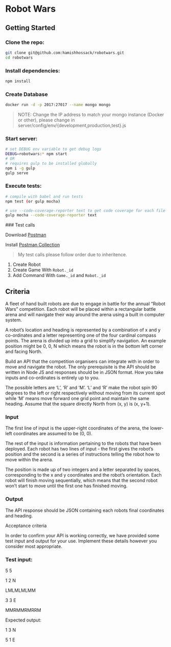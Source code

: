 # Robot Wars

## Getting Started

### Clone the repo:
```sh
git clone git@github.com:hamishhossack/robotwars.git
cd robotwars
```

### Install dependencies:
```sh
npm install
```

### Create Database
```sh
docker run -d -p 2017:27017 --name mongo mongo
```
> NOTE: Change the IP address to match your mongo instance (Docker or other), please change in server/config/env/{development,production,test}.js

### Start server:
```sh
# set DEBUG env variable to get debug logs
DEBUG=robotwars:* npm start
# OR
# requires gulp to be installed globally
npm i -g gulp
gulp serve
```

### Execute tests:
```sh
# compile with babel and run tests
npm test (or gulp mocha)

# use --code-coverage-reporter text to get code coverage for each file
gulp mocha --code-coverage-reporter text
```

### Test calls

Download [Postman](https://www.getpostman.com/)

Install [Postman Collection](https://www.getpostman.com/collections/7fe888e473c80a2aa7fc)

> My test calls please follow order due to inheritence.
1. Create Robot
2. Create Game With `Robot._id`
3. Add Command With `Game._id` and `Robot._id`

## Criteria

A fleet of hand built robots are due to engage in battle for the annual “Robot Wars” competition. Each robot will be placed within a rectangular battle arena and will navigate their way around the arena using a built in computer system.

A robot’s location and heading is represented by a combination of x and y co-ordinates and a letter representing one of the four cardinal compass points. The arena is divided up into a grid to simplify navigation. An example position might be 0, 0, N which means the robot is in the bottom left corner and facing North.

Build an API that the competition organisers can integrate with in order to move and navigate the robot. The only prerequisite is the API should be written in Node JS and responses should be in JSON format. How you take inputs and co-ordinates is entirely up to you.

The possible letters are ‘L’, ‘R’ and ‘M’. ‘L’ and ‘R’ make the robot spin 90 degrees to the left or right respectively without moving from its current spot while ‘M’ means move forward one grid point and maintain the same heading. Assume that the square directly North from (x, y) is (x, y+1).

### Input

The first line of input is the upper-right coordinates of the arena, the lower-left coordinates are assumed to be (0, 0).

The rest of the input is information pertaining to the robots that have been deployed. Each robot has two lines of input - the first gives the robot’s position and the second is a series of instructions telling the robot how to move within the arena.

The position is made up of two integers and a letter separated by spaces, corresponding to the x and y coordinates and the robot’s orientation. Each robot will finish moving sequentially, which means that the second robot won’t start to move until the first one has finished moving.

### Output

The API response should be JSON containing each robots final coordinates and heading.

Acceptance criteria

In order to confirm your API is working correctly, we have provided some test input and output for your use. Implement these details however you consider most appropriate.

### Test input:

5 5

1 2 N

LMLMLMLMM

3 3 E

MMRMMRMRRM

Expected output:

1 3 N

5 1 E
